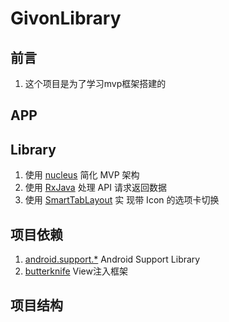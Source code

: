 # GivonLibrary
##  前言
1. 这个项目是为了学习mvp框架搭建的


## APP
## Library
1. 使用 [nucleus](https://github.com/konmik/nucleus) 简化 MVP 架构
2. 使用 [RxJava](https://github.com/ReactiveX/RxJava) 处理 API 请求返回数据
3. 使用 [SmartTabLayout](https://github.com/ogaclejapan/SmartTabLayout) 实
现带 Icon 的选项卡切换

##  项目依赖
1. [android.support.*](https://developer.android.com/tools/support-library/index.html) Android Support Library
2. [butterknife](https://github.com/JakeWharton/butterknife) View注入框架

##  项目结构


